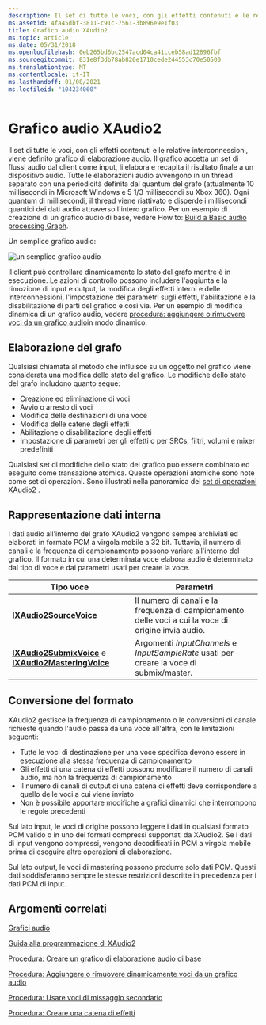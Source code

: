 ```yaml
---
description: Il set di tutte le voci, con gli effetti contenuti e le relative interconnessioni, viene definito grafico di elaborazione audio.
ms.assetid: 4fa45dbf-3811-c91c-7561-3b896e9e1f03
title: Grafico audio XAudio2
ms.topic: article
ms.date: 05/31/2018
ms.openlocfilehash: 0eb265bd6bc2547acd04ca41cceb58ad12896fbf
ms.sourcegitcommit: 831e8f3db78ab820e1710cede244553c70e50500
ms.translationtype: MT
ms.contentlocale: it-IT
ms.lasthandoff: 01/08/2021
ms.locfileid: "104234060"
---
```

# <a name="xaudio2-audio-graph"></a>Grafico audio XAudio2

Il set di tutte le voci, con gli effetti contenuti e le relative interconnessioni, viene definito grafico di elaborazione audio. Il grafico accetta un set di flussi audio dal client come input, li elabora e recapita il risultato finale a un dispositivo audio. Tutte le elaborazioni audio avvengono in un thread separato con una periodicità definita dal quantum del grafo (attualmente 10 millisecondi in Microsoft Windows e 5 1/3 millisecondi su Xbox 360). Ogni quantum di millisecondi, il thread viene riattivato e disperde i millisecondi quantici dei dati audio attraverso l'intero grafico. Per un esempio di creazione di un grafico audio di base, vedere How to: [Build a Basic audio processing Graph](how-to--build-a-basic-audio-processing-graph.md).

Un semplice grafico audio:

![un semplice grafico audio](images/xaudio2-audio-graph.png)

Il client può controllare dinamicamente lo stato del grafo mentre è in esecuzione. Le azioni di controllo possono includere l'aggiunta e la rimozione di input e output, la modifica degli effetti interni e delle interconnessioni, l'impostazione dei parametri sugli effetti, l'abilitazione e la disabilitazione di parti del grafico e così via. Per un esempio di modifica dinamica di un grafico audio, vedere [procedura: aggiungere o rimuovere voci da un grafico audio](how-to--dynamically-add-or-remove-voices-from-an-audio-graph.md)in modo dinamico.

## <a name="processing-the-graph"></a>Elaborazione del grafo

Qualsiasi chiamata al metodo che influisce su un oggetto nel grafico viene considerata una modifica dello stato del grafico. Le modifiche dello stato del grafo includono quanto segue:

-   Creazione ed eliminazione di voci
-   Avvio o arresto di voci
-   Modifica delle destinazioni di una voce
-   Modifica delle catene degli effetti
-   Abilitazione o disabilitazione degli effetti
-   Impostazione di parametri per gli effetti o per SRCs, filtri, volumi e mixer predefiniti

Qualsiasi set di modifiche dello stato del grafico può essere combinato ed eseguito come transazione atomica. Queste operazioni atomiche sono note come set di operazioni. Sono illustrati nella panoramica dei [set di operazioni XAudio2](xaudio2-operation-sets.md) .

## <a name="internal-data-representation"></a>Rappresentazione dati interna

I dati audio all'interno del grafo XAudio2 vengono sempre archiviati ed elaborati in formato PCM a virgola mobile a 32 bit. Tuttavia, il numero di canali e la frequenza di campionamento possono variare all'interno del grafico. Il formato in cui una determinata voce elabora audio è determinato dal tipo di voce e dai parametri usati per creare la voce.



| Tipo voce                                                                                                      | Parametri                                                                                     |
|-----------------------------------------------------------------------------------------------------------------|------------------------------------------------------------------------------------------------|
| [**IXAudio2SourceVoice**](/windows/desktop/api/xaudio2/nn-xaudio2-ixaudio2sourcevoice)                                                              | Il numero di canali e la frequenza di campionamento delle voci a cui la voce di origine invia audio.         |
| [**IXAudio2SubmixVoice**](/windows/desktop/api/xaudio2/nn-xaudio2-ixaudio2submixvoice) e [ **IXAudio2MasteringVoice**](/windows/desktop/api/xaudio2/nn-xaudio2-ixaudio2masteringvoice) | Argomenti *InputChannels* e *InputSampleRate* usati per creare la voce di submix/master. |



 

## <a name="format-conversion"></a>Conversione del formato

XAudio2 gestisce la frequenza di campionamento o le conversioni di canale richieste quando l'audio passa da una voce all'altra, con le limitazioni seguenti:

-   Tutte le voci di destinazione per una voce specifica devono essere in esecuzione alla stessa frequenza di campionamento
-   Gli effetti di una catena di effetti possono modificare il numero di canali audio, ma non la frequenza di campionamento
-   Il numero di canali di output di una catena di effetti deve corrispondere a quello delle voci a cui viene inviato
-   Non è possibile apportare modifiche a grafici dinamici che interrompono le regole precedenti

Sul lato input, le voci di origine possono leggere i dati in qualsiasi formato PCM valido o in uno dei formati compressi supportati da XAudio2. Se i dati di input vengono compressi, vengono decodificati in PCM a virgola mobile prima di eseguire altre operazioni di elaborazione.

Sul lato output, le voci di mastering possono produrre solo dati PCM. Questi dati soddisferanno sempre le stesse restrizioni descritte in precedenza per i dati PCM di input.

## <a name="related-topics"></a>Argomenti correlati

<dl> <dt>

[Grafici audio](audio-graphs.md)
</dt> <dt>

[Guida alla programmazione di XAudio2](programming-guide.md)
</dt> <dt>

[Procedura: Creare un grafico di elaborazione audio di base](how-to--build-a-basic-audio-processing-graph.md)
</dt> <dt>

[Procedura: Aggiungere o rimuovere dinamicamente voci da un grafico audio](how-to--dynamically-add-or-remove-voices-from-an-audio-graph.md)
</dt> <dt>

[Procedura: Usare voci di missaggio secondario](how-to--use-submix-voices.md)
</dt> <dt>

[Procedura: Creare una catena di effetti](how-to--create-an-effect-chain.md)
</dt> </dl>

 

 



